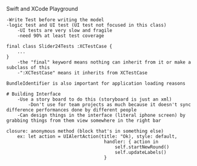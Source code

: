 Swift and XCode Playground 

    -Write Test before writing the model 
    -logic test and UI test (UI test not focused in this class)
        -UI tests are very slow and fragile 
        -need 90% at least test coverage 

    final class Slider24Tests :XCTestCase {
        ...
    }
        -the "final" keyword means nothing can inherit from it or make a subclass of this 
        -":XCTestCase" means it inherits from XCTestCase
    
    BundleIdentifier is also important for application loading reasons

    # Building Interface 
        -Use a story board to do this (storyboard is just an xml)
            -Don't use for team projects as much because it doesn't sync difference performances done by different people 
        -Can design things in the interface (literal iphone screen) by grabbing things from them view somewhere in the right bar
    
    closure: anonymous method (block that's in something else)
        ex: let action = UIAlertAction(title: "Ok), style: default, 
                                        handler: { action in 
                                            self.startNewRound()
                                            self.updateLabels()
                                        }